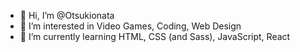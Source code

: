 - 👋 Hi, I’m @Otsukionata
- 👀 I’m interested in Video Games, Coding, Web Design
- 🌱 I’m currently learning HTML, CSS (and Sass), JavaScript, React


<!---
Otsukionata
- 💞️ I’m looking to collaborate on Js and PHP
- 📫 How to reach me ...
--->
